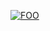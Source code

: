 [![FOO](https://lcgapp-services.cern.ch/root-jenkins/buildStatus/icon?job=root-nightly-master)](https://google.com)
